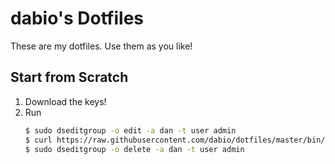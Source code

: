 # dabio's Dotfiles

These are my dotfiles. Use them as you like!

## Start from Scratch

1. Download the keys!
2. Run
   ~~~ bash
   $ sudo dseditgroup -o edit -a dan -t user admin
   $ curl https://raw.githubusercontent.com/dabio/dotfiles/master/bin/install.sh | bash
   $ sudo dseditgroup -o delete -a dan -t user admin
   ~~~
